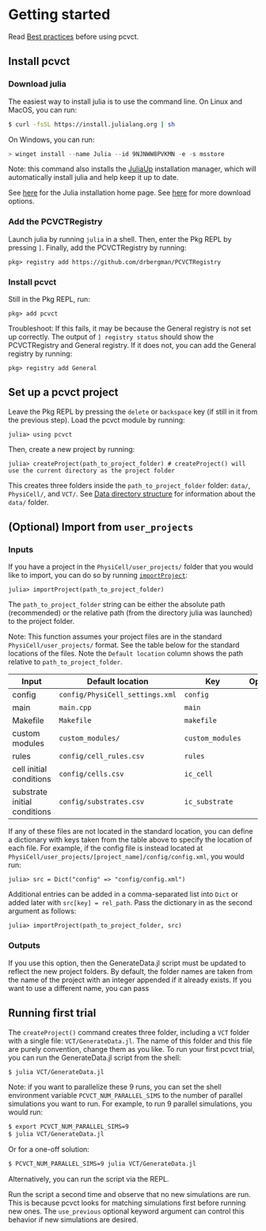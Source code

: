 # Getting started
Read [Best practices](@ref) before using pcvct.
## Install pcvct
### Download julia
The easiest way to install julia is to use the command line. On Linux and MacOS, you can run:
```sh
$ curl -fsSL https://install.julialang.org | sh
```

On Windows, you can run:
```powershell
> winget install --name Julia --id 9NJNWW8PVKMN -e -s msstore
```

Note: this command also installs the [JuliaUp](https://github.com/JuliaLang/juliaup) installation manager, which will automatically install julia and help keep it up to date.

See [here](https://julialang.org/install) for the Julia installation home page. See [here](https://julialang.org/downloads/) for more download options.

### Add the PCVCTRegistry
Launch julia by running `julia` in a shell.
Then, enter the Pkg REPL by pressing `]`.
Finally, add the PCVCTRegistry by running:
```julia-repl
pkg> registry add https://github.com/drbergman/PCVCTRegistry
```

### Install pcvct
Still in the Pkg REPL, run:
```julia-repl
pkg> add pcvct
```

Troubleshoot: If this fails, it may be because the General registry is not set up correctly. The output of `] registry status` should show the PCVCTRegistry and General registry. If it does not, you can add the General registry by running:
```julia-repl
pkg> registry add General
```

## Set up a pcvct project
Leave the Pkg REPL by pressing the `delete` or `backspace` key (if still in it from the previous step).
Load the pcvct module by running:
```julia-repl
julia> using pcvct
```
Then, create a new project by running:
```julia-repl
julia> createProject(path_to_project_folder) # createProject() will use the current directory as the project folder
```
This creates three folders inside the `path_to_project_folder` folder: `data/`, `PhysiCell/`, and `VCT/`.
See [Data directory structure](@ref) for information about the `data/` folder.

## (Optional) Import from `user_projects`
### Inputs
If you have a project in the `PhysiCell/user_projects/` folder that you would like to import, you can do so by running [`importProject`](@ref):
```julia-repl
julia> importProject(path_to_project_folder)
```
The `path_to_project_folder` string can be either the absolute path (recommended) or the relative path (from the directory julia was launched) to the project folder.

Note: This function assumes your project files are in the standard `PhysiCell/user_projects/` format.
See the table below for the standard locations of the files.
Note the `Default location` column shows the path relative to `path_to_project_folder`.

| Input | Default location | Key | Optional |
| --- | --- | --- | :---: |
| config | `config/PhysiCell_settings.xml` | `config` | |
| main | `main.cpp` | `main` | |
| Makefile | `Makefile` | `makefile` | |
| custom modules | `custom_modules/` | `custom_modules` | |
| rules | `config/cell_rules.csv` | `rules` | X |
| cell initial conditions | `config/cells.csv` | `ic_cell` | X |
| substrate initial conditions | `config/substrates.csv` | `ic_substrate` | X |

If any of these files are not located in the standard location, you can define a dictionary with keys taken from the table above to specify the location of each file.
For example, if the config file is instead located at `PhysiCell/user_projects/[project_name]/config/config.xml`, you would run:
```julia-repl
julia> src = Dict("config" => "config/config.xml")
```
Additional entries can be added in a comma-separated list into `Dict` or added later with `src[key] = rel_path`.
Pass the dictionary in as the second argument as follows:
```julia-repl
julia> importProject(path_to_project_folder, src)
```

### Outputs
If you use this option, then the GenerateData.jl script must be updated to reflect the new project folders.
By default, the folder names are taken from the name of the project with an integer appended if it already exists.
If you want to use a different name, you can pass 

## Running first trial
The `createProject()` command creates three folder, including a `VCT` folder with a single file: `VCT/GenerateData.jl`.
The name of this folder and this file are purely convention, change them as you like.
To run your first pcvct trial, you can run the GenerateData.jl script from the shell:
```sh
$ julia VCT/GenerateData.jl
```
Note: if you want to parallelize these 9 runs, you can set the shell environment variable `PCVCT_NUM_PARALLEL_SIMS` to the number of parallel simulations you want to run. For example, to run 9 parallel simulations, you would run:
```sh
$ export PCVCT_NUM_PARALLEL_SIMS=9
$ julia VCT/GenerateData.jl
```
Or for a one-off solution:
```sh
$ PCVCT_NUM_PARALLEL_SIMS=9 julia VCT/GenerateData.jl
```
Alternatively, you can run the script via the REPL.

Run the script a second time and observe that no new simulations are run.
This is because pcvct looks for matching simulations first before running new ones.
The `use_previous` optional keyword argument can control this behavior if new simulations are desired.